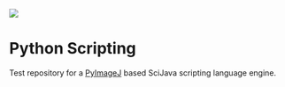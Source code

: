 [![](https://github.com/scijava/scripting-python/actions/workflows/build-main.yml/badge.svg)](https://github.com/scijava/scripting-python/actions/workflows/build-main.yml)

# Python Scripting

Test repository for a [PyImageJ](https://github.com/imagej/pyimagej) based SciJava scripting language engine.
